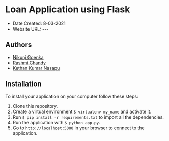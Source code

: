 # Loan Application using Flask

* Date Created: 8-03-2021
* Website URL: ---


## Authors
* [Nikunj Goenka](Nikunj.Goenka@dal.ca)
* [Rashmi Chandy](rs682521@dal.ca)
* [Kethan Kumar Nasapu](kethan@dal.ca)

## Installation

To install your application on your computer follow these steps:

1. Clone this repository.
2. Create a virtual environment `$ virtualenv my_name` and activate it.
3. Run `$ pip install -r requirements.txt` to import all the dependencies.
4. Run the application with `$ python app.py`.
5. Go to `http://localhost:5000` in your browser to connect to the application.

